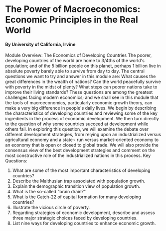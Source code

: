 # The Power of Macroeconomics: Economic Principles in the Real World
#### By University of California, Irvine


Module Overview: The Economics of Developing Countries
The poorer, developing countries of the world are home to 3/4ths of the world's population; and of the 5 billion people on this planet, perhaps 1 billion live in absolute poverty barely able to survive from day to day. The central questions we want to try and answer in this module are: What causes the great differences in the wealth of nations? Can the world peacefully survive with poverty in the midst of plenty? What steps can poorer nations take to improve their living standards?
These questions are among the greatest challenges facing modern economics; and we shall see in this module that the tools of macroeconomics, particularly economic growth theory, can make a very big difference in people's daily lives.
We begin by describing the characteristics of developing countries and reviewing some of the key ingredients in the process of economic development. We then turn directly to the question of why some countries succeed at development while others fail.
In exploring this question, we will examine the debate over different development strategies, from relying upon an industrialized versus agricultural economy and a state¬ run versus market-oriented economy to an economy that is open or closed to global trade. We will also provide the consensus view of the best development strategies and comment on the most constructive role of the industrialized nations in this process.
Key Questions:
1.	What are some of the most important characteristics of developing countries?
2.	Describe the Malthusian trap associated with population growth.
3.	Explain the demographic transition view of population growth.
4.	What is the so-called "brain drain?"
5.	What is the Catch-22 of capital formation for many developing countries?
6.	Illustrate the vicious circle of poverty.
7.	Regarding strategies of economic development, describe and assess three major strategic choices faced by developing countries.
8.	List nine ways for developing countries to enhance economic growth.

